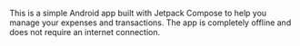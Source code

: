 This is a simple Android app built with Jetpack Compose to help you manage your expenses and transactions. The app is completely offline and does not require an internet connection.

